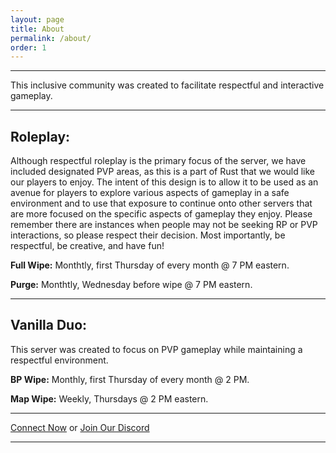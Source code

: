 ```yaml
---
layout: page
title: About
permalink: /about/
order: 1
---
```


<hr color="#22ffcd">

This inclusive community was created to facilitate respectful and interactive gameplay.

<hr color="#22ffcd">

## **Roleplay:**

Although respectful roleplay is the primary focus of the server, we have included designated PVP areas, as this is a part of Rust that we would like our players to enjoy. The intent of this design is to allow it to be used as an avenue for players to explore various aspects of gameplay in a safe environment and to use that exposure to continue onto other servers that are more focused on the specific aspects of gameplay they enjoy. Please remember there are instances when people may not be seeking RP or PVP interactions, so please respect their decision. Most importantly, be respectful, be creative, and have fun!

**Full Wipe:** Monthtly, first Thursday of every month @ 7 PM eastern.

**Purge:** Monthtly, Wednesday before wipe @ 7 PM eastern.

<hr color="#22ffcd">

## **Vanilla Duo:**

This server was created to focus on PVP gameplay while maintaining a respectful environment.

**BP Wipe:** Monthly, first Thursday of every month @ 2 PM.

**Map Wipe:** Weekly, Thursdays @ 2 PM eastern.

<hr color="#dab3ff">

[Connect Now][direct-connect] or [Join Our Discord][discord]

[direct-connect]: steam://connect/135.148.136.142:28015
[discord]: https://discord.gg/methodgames

<hr color="#dab3ff">